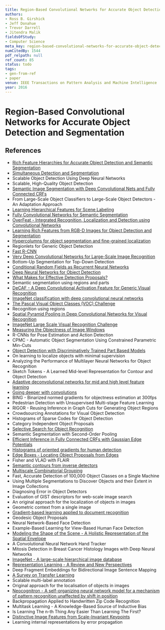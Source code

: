 ```yaml
---
title: Region-Based Convolutional Networks for Accurate Object Detection and Segmentation
authors:
- Ross B. Girshick
- Jeff Donahue
- Trevor Darrell
- Jitendra Malik
fieldsOfStudy:
- Computer Science
meta_key: region-based-convolutional-networks-for-accurate-object-detection-and-segmentation
numCitedBy: 1544
pdf_relpath: null
ref_count: 85
status: todo
tags:
- gen-from-ref
- paper
venue: IEEE Transactions on Pattern Analysis and Machine Intelligence
year: 2016
---
```


# Region-Based Convolutional Networks for Accurate Object Detection and Segmentation

## References

- [Rich Feature Hierarchies for Accurate Object Detection and Semantic Segmentation](./rich-feature-hierarchies-for-accurate-object-detection-and-semantic-segmentation.md)
- [Simultaneous Detection and Segmentation](./simultaneous-detection-and-segmentation.md)
- Scalable Object Detection Using Deep Neural Networks
- Scalable, High-Quality Object Detection
- [Semantic Image Segmentation with Deep Convolutional Nets and Fully Connected CRFs](./semantic-image-segmentation-with-deep-convolutional-nets-and-fully-connected-crfs.md)
- From Large-Scale Object Classifiers to Large-Scale Object Detectors - An Adaptation Approach
- [Learning Hierarchical Features for Scene Labeling](./learning-hierarchical-features-for-scene-labeling.md)
- [Fully Convolutional Networks for Semantic Segmentation](./fully-convolutional-networks-for-semantic-segmentation.md)
- [OverFeat - Integrated Recognition, Localization and Detection using Convolutional Networks](./overfeat-integrated-recognition-localization-and-detection-using-convolutional-networks.md)
- [Learning Rich Features from RGB-D Images for Object Detection and Segmentation](./learning-rich-features-from-rgb-d-images-for-object-detection-and-segmentation.md)
- [Hypercolumns for object segmentation and fine-grained localization](./hypercolumns-for-object-segmentation-and-fine-grained-localization.md)
- Regionlets for Generic Object Detection
- [Fast R-CNN](./fast-r-cnn.md)
- [Very Deep Convolutional Networks for Large-Scale Image Recognition](./very-deep-convolutional-networks-for-large-scale-image-recognition.md)
- Bottom-Up Segmentation for Top-Down Detection
- [Conditional Random Fields as Recurrent Neural Networks](./conditional-random-fields-as-recurrent-neural-networks.md)
- [Deep Neural Networks for Object Detection](./deep-neural-networks-for-object-detection.md)
- [What Makes for Effective Detection Proposals?](./what-makes-for-effective-detection-proposals.md)
- Semantic segmentation using regions and parts
- [DeCAF - A Deep Convolutional Activation Feature for Generic Visual Recognition](./decaf-a-deep-convolutional-activation-feature-for-generic-visual-recognition.md)
- [ImageNet classification with deep convolutional neural networks](./imagenet-classification-with-deep-convolutional-neural-networks.md)
- [The Pascal Visual Object Classes (VOC) Challenge](./the-pascal-visual-object-classes-voc-challenge.md)
- Recognition using regions
- [Spatial Pyramid Pooling in Deep Convolutional Networks for Visual Recognition](./spatial-pyramid-pooling-in-deep-convolutional-networks-for-visual-recognition.md)
- [ImageNet Large Scale Visual Recognition Challenge](./imagenet-large-scale-visual-recognition-challenge.md)
- [Measuring the Objectness of Image Windows](./measuring-the-objectness-of-image-windows.md)
- R-CNNs for Pose Estimation and Action Detection
- CPMC - Automatic Object Segmentation Using Constrained Parametric Min-Cuts
- [Object Detection with Discriminatively Trained Part Based Models](./object-detection-with-discriminatively-trained-part-based-models.md)
- On learning to localize objects with minimal supervision
- Analyzing the Performance of Multilayer Neural Networks for Object Recognition
- Sketch Tokens - A Learned Mid-level Representation for Contour and Object Detection
- [Adaptive deconvolutional networks for mid and high level feature learning](./adaptive-deconvolutional-networks-for-mid-and-high-level-feature-learning.md)
- [Going deeper with convolutions](./going-deeper-with-convolutions.md)
- BING - Binarized normed gradients for objectness estimation at 300fps
- Pedestrian Detection with Unsupervised Multi-stage Feature Learning
- RIGOR - Reusing Inference in Graph Cuts for Generating Object Regions
- Crowdsourcing Annotations for Visual Object Detection
- Histograms of Sparse Codes for Object Detection
- Category Independent Object Proposals
- [Selective Search for Object Recognition](./selective-search-for-object-recognition.md)
- Semantic Segmentation with Second-Order Pooling
- [Efficient Inference in Fully Connected CRFs with Gaussian Edge Potentials](./efficient-inference-in-fully-connected-crfs-with-gaussian-edge-potentials.md)
- [Histograms of oriented gradients for human detection](./histograms-of-oriented-gradients-for-human-detection.md)
- [Edge Boxes - Locating Object Proposals from Edges](./edge-boxes-locating-object-proposals-from-edges.md)
- Fisher and VLAD with FLAIR
- [Semantic contours from inverse detectors](./semantic-contours-from-inverse-detectors.md)
- [Multiscale Combinatorial Grouping](./multiscale-combinatorial-grouping.md)
- Fast, Accurate Detection of 100,000 Object Classes on a Single Machine
- Using Multiple Segmentations to Discover Objects and their Extent in Image Collections
- Diagnosing Error in Object Detectors
- Evaluation of GIST descriptors for web-scale image search
- An original approach for the localization of objects in images
- Geometric context from a single image
- [Gradient-based learning applied to document recognition](./gradient-based-learning-applied-to-document-recognition.md)
- Geodesic Object Proposals
- Neural Network-Based Face Detection
- Example-Based Learning for View-Based Human Face Detection
- [Modeling the Shape of the Scene - A Holistic Representation of the Spatial Envelope](./modeling-the-shape-of-the-scene-a-holistic-representation-of-the-spatial-envelope.md)
- A Convolutional Neural Network Hand Tracker
- Mitosis Detection in Breast Cancer Histology Images with Deep Neural Networks
- [ImageNet - A large-scale hierarchical image database](./imagenet-a-large-scale-hierarchical-image-database.md)
- [Representation Learning - A Review and New Perspectives](./representation-learning-a-review-and-new-perspectives.md)
- Deep Fragment Embeddings for Bidirectional Image Sentence Mapping
- [A Survey on Transfer Learning](./a-survey-on-transfer-learning.md)
- Scalable multi-label annotation
- Original approach for the localisation of objects in images
- [Neocognitron - A self-organizing neural network model for a mechanism of pattern recognition unaffected by shift in position](./neocognitron-a-self-organizing-neural-network-model-for-a-mechanism-of-pattern-recognition-unaffected-by-shift-in-position.md)
- Backpropagation Applied to Handwritten Zip Code Recognition
- Multitask Learning - A Knowledge-Based Source of Inductive Bias
- Is Learning The n-th Thing Any Easier Than Learning The First?
- [Distinctive Image Features from Scale-Invariant Keypoints](./distinctive-image-features-from-scale-invariant-keypoints.md)
- Learning internal representations by error propagation
